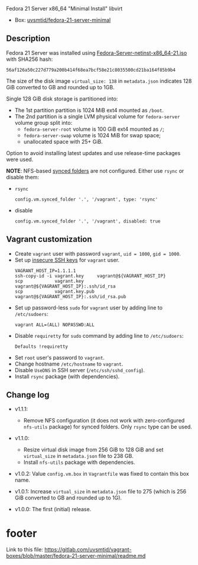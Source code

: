 
Fedora 21 Server x86_64 "Minimal Install" libvirt

* Box: [uvsmtid/fedora-21-server-minimal][4]

## Description ##

Fedora 21 Server was installed using [Fedora-Server-netinst-x86_64-21.iso][1]
with SHA256 hash:
```
56af126a50c227d779a200b414f68ea7bcf58e21c8035500cd21ba164f85b9b4
```

The size of the disk image `virtual_size: 138` in `metadata.json` indicates
128 GiB converted to GB and rounded up to 1GB.

Single 128 GiB disk storage is partitioned into:
  * The 1st partition partition is 1024 MiB ext4 mounted as `/boot`.
  * The 2nd partition is a single LVM physical volume for `fedora-server`
    volume group split into:
    * `fedora-server-root` volume is 100 GiB ext4 mounted as `/`;
    * `fedora-server-swap` volume is 1024 MiB for swap space;
    * unallocated space with 25+ GiB.

Option to avoid installing latest updates and use release-time packages
were used.

**NOTE**: NFS-based [synced folders][3] are not configured.
Either use `rsync` or disable them:
  * `rsync`
    ```
    config.vm.synced_folder '.', '/vagrant', type: 'rsync'
    ```
  * disable
    ```
    config.vm.synced_folder '.', '/vagrant', disabled: true
    ```

## Vagrant customization ##

* Create `vagrant` user with password `vagrant`, `uid = 1000`, `gid = 1000`.
* Set up [insecure SSH keys][2] for `vagrant` user.
  ```
  VAGRANT_HOST_IP=1.1.1.1
  ssh-copy-id -i vagrant.key     vagrant@${VAGRANT_HOST_IP}
  scp            vagrant.key     vagrant@${VAGRANT_HOST_IP}:.ssh/id_rsa
  scp            vagrant.key.pub vagrant@${VAGRANT_HOST_IP}:.ssh/id_rsa.pub
  ```
* Set up  password-less `sudo` for `vagrant` user by adding line
  to `/etc/sudoers`:
  ```
  vagrant ALL=(ALL) NOPASSWD:ALL
  ```
* Disable `requiretty` for `sudo` command by adding line
  to `/etc/sudoers`:
  ```
  Defaults !requiretty
  ```
* Set `root` user's password to `vagrant`.
* Change hostname `/etc/hostname` to `vagrant`.
* Disable `UseDNS` in SSH server (`/etc/ssh/sshd_config`).
* Install `rsync` package (with dependencies).

## Change log ##

* v1.1.1:
  * Remove NFS configuration (it does not work with zero-configured
    `nfs-utils` package) for synced folders. Only `rsync` type can
    be used.

* v1.1.0:
  * Resize virtual disk image from 256 GiB to 128 GiB and
    set `virtual_size` in `metadata.json` file to 238 GB.
  * Install `nfs-utils` package with dependencies.

* v1.0.2:
  Value `config.vm.box` in `Vagrantfile` was fixed to contain this box name.

* v1.0.1:
  Increase `virtual_size` in `metadata.json` file to 275 (which is
  256 GiB converted to GB and rounded up to 1G).

* v1.0.0:
  The first (initial) release.

# footer #

Link to this file: https://gitlab.com/uvsmtid/vagrant-boxes/blob/master/fedora-21-server-minimal/readme.md

[1]: http://download.fedoraproject.org/pub/fedora/linux/releases/21/Server/x86_64/iso/Fedora-Server-netinst-x86_64-21.iso
[2]: https://github.com/mitchellh/vagrant/tree/master/keys
[3]: http://docs.vagrantup.com/v2/synced-folders/
[4]: https://atlas.hashicorp.com/uvsmtid/boxes/fedora-21-server-minimal

